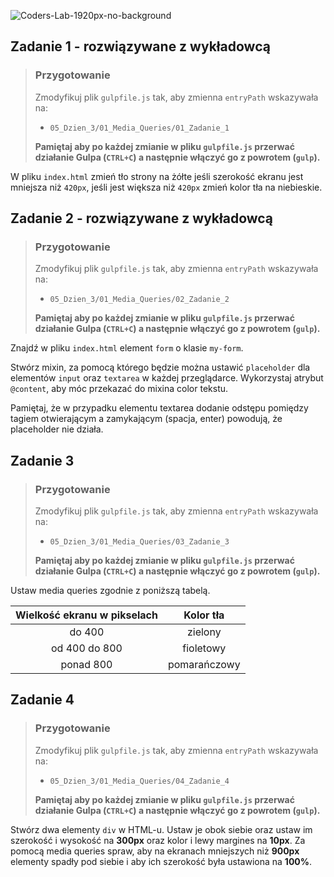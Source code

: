 ![Coders-Lab-1920px-no-background](https://user-images.githubusercontent.com/30623667/104709387-2b7ac180-571f-11eb-9b94-517aa6d501c9.png)



## Zadanie 1 - rozwiązywane z wykładowcą

> ### Przygotowanie
> Zmodyfikuj plik `gulpfile.js` tak, aby zmienna `entryPath` wskazywała na:
> -  `05_Dzien_3/01_Media_Queries/01_Zadanie_1`
>
> **Pamiętaj aby po każdej zmianie w pliku `gulpfile.js` przerwać działanie Gulpa (`CTRL+C`) a następnie włączyć go z powrotem (`gulp`).**

W pliku `index.html` zmień tło strony na żółte jeśli szerokość ekranu jest mniejsza niż `420px`, jeśli jest większa niż `420px` zmień kolor tła na niebieskie.



## Zadanie 2 - rozwiązywane z wykładowcą

> ### Przygotowanie
> Zmodyfikuj plik `gulpfile.js` tak, aby zmienna `entryPath` wskazywała na:
> -  `05_Dzien_3/01_Media_Queries/02_Zadanie_2`
>
> **Pamiętaj aby po każdej zmianie w pliku `gulpfile.js` przerwać działanie Gulpa (`CTRL+C`) a następnie włączyć go z powrotem (`gulp`).**

Znajdź w pliku `index.html` element `form` o klasie `my-form`.

Stwórz mixin, za pomocą którego będzie można ustawić `placeholder` dla elementów `input` oraz `textarea` w każdej przeglądarce.
Wykorzystaj atrybut `@content`, aby móc przekazać do mixina color tekstu.

Pamiętaj, że w przypadku elementu textarea dodanie odstępu pomiędzy tagiem otwierającym a zamykającym (spacja, enter) powodują, że placeholder nie działa.



## Zadanie 3

> ### Przygotowanie
> Zmodyfikuj plik `gulpfile.js` tak, aby zmienna `entryPath` wskazywała na:
> -  `05_Dzien_3/01_Media_Queries/03_Zadanie_3`
>
> **Pamiętaj aby po każdej zmianie w pliku `gulpfile.js` przerwać działanie Gulpa (`CTRL+C`) a następnie włączyć go z powrotem (`gulp`).**

Ustaw media queries zgodnie z poniższą tabelą.

| Wielkość ekranu w pikselach | Kolor tła |
| :---: | :---: |
| do 400 | zielony |
| od 400 do 800 | fioletowy |
| ponad 800 | pomarańczowy |



## Zadanie 4

> ### Przygotowanie
> Zmodyfikuj plik `gulpfile.js` tak, aby zmienna `entryPath` wskazywała na:
> -  `05_Dzien_3/01_Media_Queries/04_Zadanie_4`
>
> **Pamiętaj aby po każdej zmianie w pliku `gulpfile.js` przerwać działanie Gulpa (`CTRL+C`) a następnie włączyć go z powrotem (`gulp`).**

Stwórz dwa elementy `div` w HTML-u. Ustaw je obok siebie oraz ustaw im szerokość i wysokość na **300px** oraz kolor i lewy margines na **10px**.	Za pomocą media queries spraw, aby na ekranach mniejszych niż **900px** elementy spadły pod siebie i aby ich szerokość była ustawiona na **100%**.

